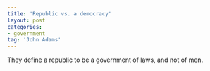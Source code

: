 ```yaml
---
title: 'Republic vs. a democracy'
layout: post
categories:
- government
tag: 'John Adams'
---
```


They define a republic to be a government of laws, and not of men.